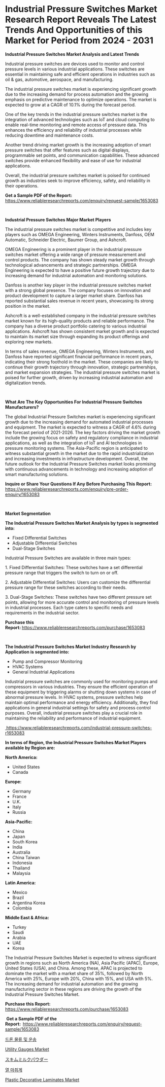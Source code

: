 <p><h1>Industrial Pressure Switches Market Research Report Reveals The Latest Trends And Opportunities of this Market for Period from 2024 - 2031</h1></p><p><strong>Industrial Pressure Switches Market Analysis and Latest Trends</strong></p>
<p><p>Industrial pressure switches are devices used to monitor and control pressure levels in various industrial applications. These switches are essential in maintaining safe and efficient operations in industries such as oil & gas, automotive, aerospace, and manufacturing.</p><p>The industrial pressure switches market is experiencing significant growth due to the increasing demand for process automation and the growing emphasis on predictive maintenance to optimize operations. The market is expected to grow at a CAGR of 10.1% during the forecast period.</p><p>One of the key trends in the industrial pressure switches market is the integration of advanced technologies such as IoT and cloud computing to enable real-time monitoring and remote access of pressure data. This enhances the efficiency and reliability of industrial processes while reducing downtime and maintenance costs.</p><p>Another trend driving market growth is the increasing adoption of smart pressure switches that offer features such as digital displays, programmable set points, and communication capabilities. These advanced switches provide enhanced flexibility and ease of use for industrial applications.</p><p>Overall, the industrial pressure switches market is poised for continued growth as industries seek to improve efficiency, safety, and reliability in their operations.</p></p>
<p><strong>Get a Sample PDF of the Report:&nbsp;</strong> <a href="https://www.reliableresearchreports.com/enquiry/request-sample/1653083">https://www.reliableresearchreports.com/enquiry/request-sample/1653083</a></p>
<p>&nbsp;</p>
<p><strong>Industrial Pressure Switches Major Market Players</strong></p>
<p><p>The industrial pressure switches market is competitive and includes key players such as OMEGA Engineering, Winters Instruments, Danfoss, OEM Automatic, Schneider Electric, Baumer Group, and Ashcroft. </p><p>OMEGA Engineering is a prominent player in the industrial pressure switches market offering a wide range of pressure measurement and control products. The company has shown steady market growth through technological advancements and strategic partnerships. OMEGA Engineering is expected to have a positive future growth trajectory due to increasing demand for industrial automation and monitoring solutions.</p><p>Danfoss is another key player in the industrial pressure switches market with a strong global presence. The company focuses on innovation and product development to capture a larger market share. Danfoss has reported substantial sales revenue in recent years, showcasing its strong position in the market.</p><p>Ashcroft is a well-established company in the industrial pressure switches market known for its high-quality products and reliable performance. The company has a diverse product portfolio catering to various industrial applications. Ashcroft has shown consistent market growth and is expected to maintain its market size through expanding its product offerings and exploring new markets.</p><p>In terms of sales revenue, OMEGA Engineering, Winters Instruments, and Danfoss have reported significant financial performance in recent years, indicating their strong foothold in the market. These companies are likely to continue their growth trajectory through innovation, strategic partnerships, and market expansion strategies. The industrial pressure switches market is poised for further growth, driven by increasing industrial automation and digitalization trends.</p></p>
<p>&nbsp;</p>
<p><strong>What Are The Key Opportunities For Industrial Pressure Switches Manufacturers?</strong></p>
<p><p>The global Industrial Pressure Switches market is experiencing significant growth due to the increasing demand for automated industrial processes and equipment. The market is expected to witness a CAGR of 4.6% during the forecast period of 2021-2026. The key factors driving the market growth include the growing focus on safety and regulatory compliance in industrial applications, as well as the integration of IoT and AI technologies in pressure monitoring systems. The Asia-Pacific region is anticipated to witness substantial growth in the market due to the rapid industrialization and increasing investments in infrastructure development. Overall, the future outlook for the Industrial Pressure Switches market looks promising with continuous advancements in technology and increasing adoption of smart manufacturing solutions.</p></p>
<p><strong>Inquire or Share Your Questions If Any Before Purchasing This Report:</strong> <a href="https://www.reliableresearchreports.com/enquiry/pre-order-enquiry/1653083">https://www.reliableresearchreports.com/enquiry/pre-order-enquiry/1653083</a></p>
<p>&nbsp;</p>
<p><strong>Market Segmentation</strong></p>
<p><strong>The Industrial Pressure Switches Market Analysis by types is segmented into:</strong></p>
<p><ul><li>Fixed Differential Switches</li><li>Adjustable Differential Switches</li><li>Dual-Stage Switches</li></ul></p>
<p><p>Industrial Pressure Switches are available in three main types:</p><p>1. Fixed Differential Switches: These switches have a set differential pressure range that triggers the switch to turn on or off.</p><p>2. Adjustable Differential Switches: Users can customize the differential pressure range for these switches according to their needs.</p><p>3. Dual-Stage Switches: These switches have two different pressure set points, allowing for more accurate control and monitoring of pressure levels in industrial processes. Each type caters to specific needs and requirements in the industrial sector.</p></p>
<p><strong>Purchase this Report:&nbsp;</strong><a href="https://www.reliableresearchreports.com/purchase/1653083">https://www.reliableresearchreports.com/purchase/1653083</a></p>
<p>&nbsp;</p>
<p><strong>The Industrial Pressure Switches Market Industry Research by Application is segmented into:</strong></p>
<p><ul><li>Pump and Compressor Monitoring</li><li>HVAC Systems</li><li>General Industrial Applications</li></ul></p>
<p><p>Industrial pressure switches are commonly used for monitoring pumps and compressors in various industries. They ensure the efficient operation of these equipment by triggering alarms or shutting down systems in case of abnormal pressure levels. In HVAC systems, pressure switches help maintain optimal performance and energy efficiency. Additionally, they find applications in general industrial settings for safety and process control purposes. Overall, industrial pressure switches play a crucial role in maintaining the reliability and performance of industrial equipment.</p></p>
<p><a href="https://www.reliableresearchreports.com/industrial-pressure-switches-r1653083">&nbsp;https://www.reliableresearchreports.com/industrial-pressure-switches-r1653083</a></p>
<p><strong>In terms of Region, the Industrial Pressure Switches Market Players available by Region are:</strong></p>
<p>
    <p> <strong> North America: </strong>
        <ul>
            <li>United States</li>
            <li>Canada</li>
        </ul>
        </p> 
    <p> <strong> Europe: </strong>
        <ul>
            <li>Germany</li>
            <li>France</li>
            <li>U.K.</li>
            <li>Italy</li>
            <li>Russia</li>
        </ul>
        </p> 
    <p> <strong> Asia-Pacific: </strong>
        <ul>
            <li>China</li>
            <li>Japan</li>
            <li>South Korea</li>
            <li>India</li>
            <li>Australia</li>
            <li>China Taiwan</li>
            <li>Indonesia</li>
            <li>Thailand</li>
            <li>Malaysia</li>
        </ul>
        </p> 
    <p> <strong> Latin America: </strong>
        <ul>
            <li>Mexico</li>
            <li>Brazil</li>
            <li>Argentina Korea</li>
            <li>Colombia</li>
        </ul>
        </p> 
    <p> <strong> Middle East & Africa: </strong>
        <ul>
            <li>Turkey</li>
            <li>Saudi</li>
            <li>Arabia</li>
            <li>UAE</li>
            <li>Korea</li>
        </ul>
    </p>
    </p>
<p><p>The Industrial Pressure Switches Market is expected to witness significant growth in regions such as North America (NA), Asia Pacific (APAC), Europe, United States (USA), and China. Among these, APAC is projected to dominate the market with a market share of 35%, followed by North America with 25%, Europe with 20%, China with 15%, and USA with 5%. The increasing demand for industrial automation and the growing manufacturing sector in these regions are driving the growth of the Industrial Pressure Switches Market.</p></p>
<p><strong>Purchase this Report: </strong><a href="https://www.reliableresearchreports.com/purchase/1653083">https://www.reliableresearchreports.com/purchase/1653083</a></p>
<p>&nbsp;<strong>Get a Sample PDF of the Report:&nbsp;&nbsp;</strong><a href="https://www.reliableresearchreports.com/enquiry/request-sample/1653083">https://www.reliableresearchreports.com/enquiry/request-sample/1653083</a></p>
<p><strong></strong></p>
<p><p><a href="https://medium.com/@kylearson6756sfvf/%EB%93%9C%EB%A1%A0-%EB%AC%BC%EB%A5%98-%EB%B0%8F-%EC%9A%B4%EC%86%A1-%EC%8B%9C%EC%9E%A5-%EC%A0%84%EB%A7%9D-%EC%82%B0%EC%97%85-%EA%B0%9C%EC%9A%94-%EB%B0%8F-%EC%98%88%EC%B8%A1-2024%EB%85%84%EB%B6%80%ED%84%B0-2031%EB%85%84-2500659167e0">드론 물류 및 운송</a></p><p><a href="https://github.com/RoccoManning/Market-Research-Report-List-4/blob/main/utility-gauges-market.md">Utility Gauges Market</a></p><p><a href="https://github.com/oqxogxyvqe90775/Market-Research-Report-List-2/blob/main/137948153046.md">スキムミルクパウダー</a></p><p><a href="https://github.com/lzrvbyqzftro57/Market-Research-Report-List-2/blob/main/749979548953.md">열 마취계</a></p><p><a href="https://issuu.com/reportprime-2/docs/plastic-decorative-laminates-market-size-2030.pptx">Plastic Decorative Laminates Market</a></p></p>